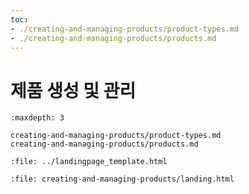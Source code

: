 ```yaml
---
toc:
- ./creating-and-managing-products/product-types.md
- ./creating-and-managing-products/products.md
---
```

# 제품 생성 및 관리

```{toctree}
:maxdepth: 3

creating-and-managing-products/product-types.md
creating-and-managing-products/products.md
```

```{raw} html
:file: ../landingpage_template.html
```

```{raw} html
:file: creating-and-managing-products/landing.html
```
